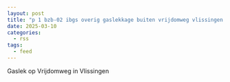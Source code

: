 ```yaml
---
layout: post
title: "p 1 bzb-02 ibgs overig gaslekkage buiten vrijdomweg vlissingen 194595 194530"
date: 2025-03-10
categories: 
  - rss
tags: 
  - feed
---
```


Gaslek op Vrijdomweg in Vlissingen
